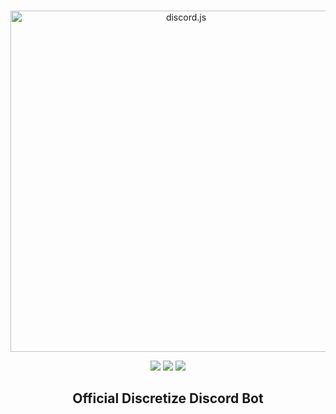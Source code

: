 <div align="center">
  <br />
  <p>
    <a href="https://discretize.eu/"><img src="https://gist.githack.com/Ianniz/1984261e74bf4eaf6e894c39b76001d1/raw/7297ca96b0c963327ebc68a612ddb99a53b5eb6c/banner.svg" width="546" alt="discord.js" /></a>
  </p>
  <p>
    <a href="https://discord.gg/BnkNqZx"><img src="https://discordapp.com/api/guilds/301270513093967872/embed.png"/></a>
    <a href="link here"><img src="https://img.shields.io/badge/Invite-Bot-red.svg"/></a>
    <a href="https://raw.githubusercontent.com/Cjcrew/dt_bot/master/LICENSE"><img src="https://img.shields.io/badge/License-GPL%20V3-yellow.svg"/></a>
  </p>
  
 ## Official Discretize Discord Bot
   
</div>
